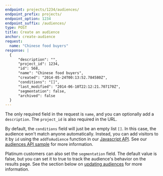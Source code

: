 ```yaml
---
endpoint: projects/1234/audiences/
endpoint_prefix: projects/
endpoint_option: 1234
endpoint_suffix: /audiences/
type: POST
title: Create an audience
anchor: create-audience
request:
  name: "Chinese food buyers"
response: |
  {
      "description": "",
      "project_id": 1234,
      "id": 568,
      "name": "Chinese food buyers",
      "created": "2014-05-24T00:13:52.784580Z",
      "conditions": "[]",
      "last_modified": "2014-06-10T22:12:21.707170Z",
      "segmentation": false,
      "archived": false
  }
---
```


The only required field in the request is `name`, and you can optionally add a `description`. The `project_id` is also required in the URL.

By default, the `conditions` field will just be an empty list `[]`. In this case, the audience won't match anyone automatically. Instead, you can add visitors to it by `id` using the `addToAudience` function in our [Javascript API]({{site.paths.js}}#audiences). See our [audiences API sample]({{site.paths.samples}}#dmp) for more information.

Platinum customers can also set the `segmentation` field. The default value is false, but you can set it to true to track the audience's behavior on the results page. See the section below on [updating audiences](#update-audience) for more information.
